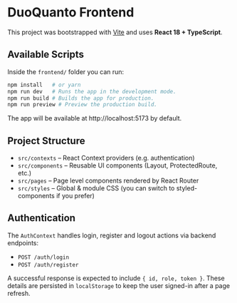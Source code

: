 # DuoQuanto Frontend

This project was bootstrapped with [Vite](https://vitejs.dev/) and uses **React 18 + TypeScript**.

## Available Scripts

Inside the `frontend/` folder you can run:

```bash
npm install   # or yarn
npm run dev   # Runs the app in the development mode.
npm run build # Builds the app for production.
npm run preview # Preview the production build.
```

The app will be available at http://localhost:5173 by default.

## Project Structure

- `src/contexts` – React Context providers (e.g. authentication)
- `src/components` – Reusable UI components (Layout, ProtectedRoute, etc.)
- `src/pages` – Page level components rendered by React Router
- `src/styles` – Global & module CSS (you can switch to styled-components if you prefer)

## Authentication

The `AuthContext` handles login, register and logout actions via
backend endpoints:

- `POST /auth/login`
- `POST /auth/register`

A successful response is expected to include `{ id, role, token }`.
These details are persisted in `localStorage` to keep the user signed-in
after a page refresh.
